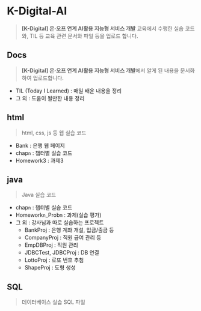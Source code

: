 # K-Digital-AI

> **[K-Digital] 온·오프 연계 AI활용 지능형 서비스 개발** 교육에서 수행한 실습 코드와, TIL 등 교육 관련 문서와 파일 등을 업로드 합니다.



## Docs

> **[K-Digital] 온·오프 연계 AI활용 지능형 서비스 개발**에서 알게 된 내용을 문서화하여 업로드합니다.

- TIL (Today I Learned) : 매일 배운 내용을 정리
- 그 외 : 도움이 될만한 내용 정리



## html

> html, css, js 등 웹 실습 코드

- Bank : 은행 웹 페이지
- chap`n` : 챕터별 실습 코드
- Homework3 : 과제3



## java

> Java 실습 코드

- chap`n` : 챕터별 실습 코드
- Homework`n`_Prob`m` : 과제(실습 평가)
- 그 외 : 강사님과 따로 실습하는 프로젝트
  - BankProj : 은행 계좌 개설, 입금/출금 등
  - CompanyProj : 직원 급여 관리 등
  - EmpDBProj : 직원 관리
  - JDBCTest, JDBCProj : DB 연결
  - LottoProj : 로또 번호 추첨
  - ShapeProj : 도형 생성



## SQL

> 데이터베이스 실습 SQL 파일


